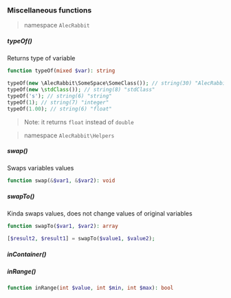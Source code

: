 ### Miscellaneous functions

> namespace `AlecRabbit`

##### typeOf()
Returns type of variable
```php
function typeOf(mixed $var): string
```
```php 
typeOf(new \AlecRabbit\SomeSpace\SomeClass()); // string(30) "AlecRabbit\SomeSpace\SomeClass"
typeOf(new \stdClass()); // string(8) "stdClass"
typeOf('s'); // string(6) "string"
typeOf(1); // string(7) "integer"
typeOf(1.00); // string(6) "float"
```
> Note: it returns `float` instead of `double`

> namespace `AlecRabbit\Helpers`

##### swap()
Swaps variables values
```php
function swap(&$var1, &$var2): void
```
##### swapTo()
Kinda swaps values, does not change values of original variables
```php
function swapTo($var1, $var2): array
```
```php
[$result2, $result1] = swapTo($value1, $value2);
```

##### inContainer()
##### inRange()
```php
function inRange(int $value, int $min, int $max): bool
```
